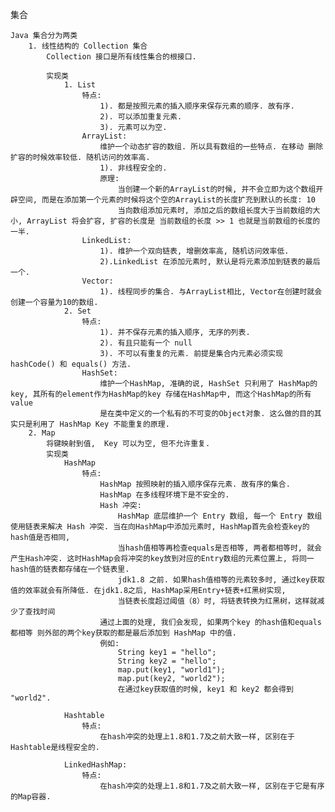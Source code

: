 集合

    Java 集合分为两类
        1. 线性结构的 Collection 集合
            Collection 接口是所有线性集合的根接口.

            实现类
                1. List
                    特点:
                        1). 都是按照元素的插入顺序来保存元素的顺序. 故有序.
                        2). 可以添加重复元素.
                        3). 元素可以为空.
                    ArrayList:
                        维护一个动态扩容的数组. 所以具有数组的一些特点. 在移动 删除 扩容的时候效率较低. 随机访问的效率高.
                        1). 非线程安全的.
                        原理:
                            当创建一个新的ArrayList的时候, 并不会立即为这个数组开辟空间, 而是在添加第一个元素的时候将这个空的ArrayList的长度扩充到默认的长度: 10
                            当向数组添加元素时, 添加之后的数组长度大于当前数组的大小, ArrayList 将会扩容, 扩容的长度是 当前数组的长度 >> 1 也就是当前数组的长度的一半.
                    LinkedList:
                        1). 维护一个双向链表, 增删效率高, 随机访问效率低.
                        2).LinkedList 在添加元素时, 默认是将元素添加到链表的最后一个.
                    Vector:
                        1). 线程同步的集合. 与ArrayList相比, Vector在创建时就会创建一个容量为10的数组.
                2. Set
                    特点:
                        1). 并不保存元素的插入顺序, 无序的列表.
                        2). 有且只能有一个 null
                        3). 不可以有重复的元素. 前提是集合内元素必须实现 hashCode() 和 equals() 方法.
                    HashSet:
                        维护一个HashMap, 准确的说, HashSet 只利用了 HashMap的key, 其所有的element作为HashMap的key 存储在HashMap中, 而这个HashMap的所有 value
                        是在类中定义的一个私有的不可变的Object对象. 这么做的目的其实只是利用了 HashMap Key 不能重复的原理.
        2. Map
            将键映射到值,  Key 可以为空, 但不允许重复.
            实现类
                HashMap
                    特点:
                        HashMap 按照映射的插入顺序保存元素. 故有序的集合.
                        HashMap 在多线程环境下是不安全的.
                        Hash 冲突:
                            HashMap 底层维护一个 Entry 数组, 每一个 Entry 数组使用链表来解决 Hash 冲突. 当在向HashMap中添加元素时, HashMap首先会检查key的hash值是否相同,
                            当hash值相等再检查equals是否相等, 两者都相等时, 就会产生Hash冲突. 这时HashMap会将冲突的key放到对应的Entry数组的元素位置上, 将同一hash值的链表都存储在一个链表里.
                            jdk1.8 之前. 如果hash值相等的元素较多时, 通过key获取值的效率就会有所降低. 在jdk1.8之后, HashMap采用Entry+链表+红黑树实现,
                            当链表长度超过阈值（8）时, 将链表转换为红黑树，这样就减少了查找时间
                        通过上面的处理, 我们会发现, 如果两个key 的hash值和equals都相等 则外部的两个key获取的都是最后添加到 HashMap 中的值.
                        例如:
                            String key1 = "hello";
                            String key2 = "hello";
                            map.put(key1, "world1");
                            map.put(key2, "world2");
                            在通过key获取值的时候, key1 和 key2 都会得到 "world2".

                Hashtable
                    特点:
                        在hash冲突的处理上1.8和1.7及之前大致一样, 区别在于Hashtable是线程安全的.

                LinkedHashMap:
                    特点:
                        在hash冲突的处理上1.8和1.7及之前大致一样, 区别在于它是有序的Map容器.
